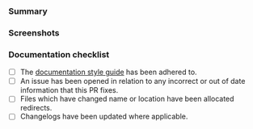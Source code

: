 ### Summary

<!-- Add context such as the type of documentation being updated or added -->

### Screenshots

<!-- Add imagery to convey the changes made by this PR (optional) -->

### Documentation checklist

<!-- Remove items that do not apply -->

- [ ] The [documentation style guide](https://developers.cloudflare.com/style-guide/#style-guide) has been adhered to.
- [ ] An issue has been opened in relation to any incorrect or out of date information that this PR fixes.
- [ ] Files which have changed name or location have been allocated redirects.
- [ ] Changelogs have been updated where applicable.
